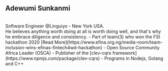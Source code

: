 
  ## Adewumi Sunkanmi
  <br/>
  Software Engineer @Linguiyo - New York USA.
  <br/>
  He believes anything worth doing at all is worth doing well, and that's why he embrace diligence and consistency.
- Part of team(3) who won the FSI hackathon 2020 [Read More](https://www.efina.org.ng/media-room/team-inclusion-wins-efinas-fintech4wd-hackathon)
- Open Source Community Africa Leader (OSCA)
- Publisher of the [clev-cqrs framework](https://www.npmjs.com/package/clev-cqrs)
- Programs in Nodejs, Golang and C++ 





